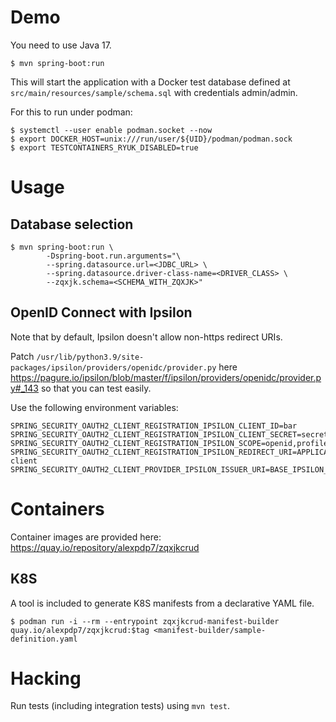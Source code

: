 # Demo

You need to use Java 17.

```
$ mvn spring-boot:run
```

This will start the application with a Docker test database defined at `src/main/resources/sample/schema.sql` with credentials admin/admin.

For this to run under podman:

```
$ systemctl --user enable podman.socket --now
$ export DOCKER_HOST=unix:///run/user/${UID}/podman/podman.sock
$ export TESTCONTAINERS_RYUK_DISABLED=true
```

# Usage

## Database selection

```
$ mvn spring-boot:run \
        -Dspring-boot.run.arguments="\
        --spring.datasource.url=<JDBC_URL> \
        --spring.datasource.driver-class-name=<DRIVER_CLASS> \
        --zqxjk.schema=<SCHEMA_WITH_ZQXJK>"
```

## OpenID Connect with Ipsilon

Note that by default, Ipsilon doesn't allow non-https redirect URIs.

Patch `/usr/lib/python3.9/site-packages/ipsilon/providers/openidc/provider.py` here https://pagure.io/ipsilon/blob/master/f/ipsilon/providers/openidc/provider.py#_143 so that you can test easily.

Use the following environment variables:

```
SPRING_SECURITY_OAUTH2_CLIENT_REGISTRATION_IPSILON_CLIENT_ID=bar
SPRING_SECURITY_OAUTH2_CLIENT_REGISTRATION_IPSILON_CLIENT_SECRET=secret
SPRING_SECURITY_OAUTH2_CLIENT_REGISTRATION_IPSILON_SCOPE=openid,profile
SPRING_SECURITY_OAUTH2_CLIENT_REGISTRATION_IPSILON_REDIRECT_URI=APPLICATION_BASE/login/oauth2/code/login-client
SPRING_SECURITY_OAUTH2_CLIENT_PROVIDER_IPSILON_ISSUER_URI=BASE_IPSILON_URL/openidc/
```

# Containers

Container images are provided here: https://quay.io/repository/alexpdp7/zqxjkcrud

## K8S

A tool is included to generate K8S manifests from a declarative YAML file.

```
$ podman run -i --rm --entrypoint zqxjkcrud-manifest-builder quay.io/alexpdp7/zqxjkcrud:$tag <manifest-builder/sample-definition.yaml
```

# Hacking

Run tests (including integration tests) using `mvn test`.
